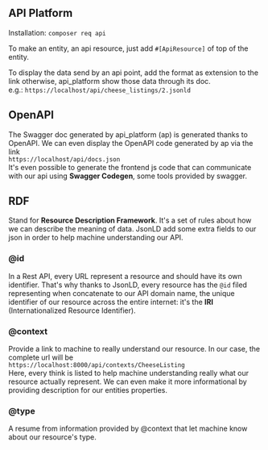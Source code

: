 ## API Platform
Installation: ``composer req api``

To make an entity, an api resource, just add ``#[ApiResource]`` of
top of the entity.

To display the data send by an api point, add the format as extension
to the link otherwise, api_platform show those data through its
doc.\
e.g.: ``https://localhost/api/cheese_listings/2.jsonld``

## OpenAPI
The Swagger doc generated by api_platform (ap) is generated thanks to 
OpenAPI. We can even display the OpenAPI code generated by ap via
the link\
``https://localhost/api/docs.json`` \
It's even possible to generate the frontend js code that can 
communicate with our api using **Swagger Codegen**, 
some tools provided by swagger.

## RDF
Stand for **Resource Description Framework**. It's a set of rules about 
how we can describe the meaning of data.
JsonLD add some extra fields to our json in order to help machine 
understanding our API.

### @id
In a Rest API, every URL represent a resource and should have its 
own identifier. That's why thanks to JsonLD, every resource has 
the ``@id`` filed representing when concatenate to our API
domain name, the unique identifier of our resource across the 
entire internet: it's the **IRI** (Internationalized 
Resource Identifier).

### @context
Provide a link to machine to really understand our resource. In our
case, the complete url will be\
``https://localhost:8000/api/contexts/CheeseListing`` \
Here, every think is listed to help machine understanding really
what our resource actually represent. We can even make it more
informational by providing description for our entities properties.


### @type
A resume from information provided by @context that let machine 
know about our resource's type.




